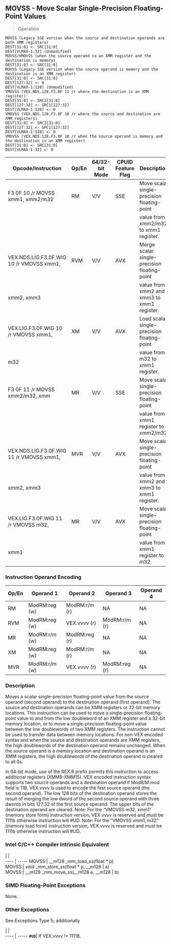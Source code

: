 ## MOVSS - Move Scalar Single-Precision Floating-Point Values

> Operation

``` slim
MOVSS (Legacy SSE version when the source and destination operands are both XMM registers)
DEST[31:0] <- SRC[31:0]
DEST[VLMAX-1:32] (Unmodified)
MOVSS/VMOVSS (when the source operand is an XMM register and the destination is memory)
DEST[31:0] <- SRC[31:0]
MOVSS (Legacy SSE version when the source operand is memory and the destination is an XMM register)
DEST[31:0] <- SRC[31:0]
DEST[127:32] <- 0
DEST[VLMAX-1:128] (Unmodified)
VMOVSS (VEX.NDS.128.F3.0F 11 /r where the destination is an XMM register)
DEST[31:0] <- SRC2[31:0]
DEST[127:32] <- SRC1[127:32]
DEST[VLMAX-1:128] <- 0
VMOVSS (VEX.NDS.128.F3.0F 10 /r where the source and destination are XMM registers)
DEST[31:0] <- SRC2[31:0]
DEST[127:32] <- SRC1[127:32]
DEST[VLMAX-1:128] <- 0
VMOVSS (VEX.NDS.128.F3.0F 10 /r when the source operand is memory and the destination is an XMM register)
DEST[31:0] <- SRC[31:0]
DEST[VLMAX-1:32] <- 0

```

 Opcode/Instruction                      | Op/En| 64/32-bit Mode| CPUID Feature Flag| Description                                 
 ---  | --- | --- | --- | ---
 F3 0F 10 /r MOVSS xmm1, xmm2/m32        | RM   | V/V           | SSE               | Move scalar single-precision floating-point 
                                         |      |               |                   | value from xmm2/m32 to xmm1 register.       
 VEX.NDS.LIG.F3.0F.WIG 10 /r VMOVSS xmm1,| RVM  | V/V           | AVX               | Merge scalar single-precision floating-point
 xmm2, xmm3                              |      |               |                   | value from xmm2 and xmm3 to xmm1 register.  
 VEX.LIG.F3.0F.WIG 10 /r VMOVSS xmm1,    | XM   | V/V           | AVX               | Load scalar single-precision floating-point 
 m32                                     |      |               |                   | value from m32 to xmm1 register.            
 F3 0F 11 /r MOVSS xmm2/m32, xmm         | MR   | V/V           | SSE               | Move scalar single-precision floating-point 
                                         |      |               |                   | value from xmm1 register to xmm2/m32.       
 VEX.NDS.LIG.F3.0F.WIG 11 /r VMOVSS xmm1,| MVR  | V/V           | AVX               | Move scalar single-precision floating-point 
 xmm2, xmm3                              |      |               |                   | value from xmm2 and xmm3 to xmm1 register.  
 VEX.LIG.F3.0F.WIG 11 /r VMOVSS m32,     | MR   | V/V           | AVX               | Move scalar single-precision floating-point 
 xmm1                                    |      |               |                   | value from xmm1 register to m32.            

### Instruction Operand Encoding
 Op/En| Operand 1    | Operand 2    | Operand 3    | Operand 4
 ---  | --- | --- | --- | ---
 RM   | ModRM:reg (w)| ModRM:r/m (r)| NA           | NA       
 RVM  | ModRM:reg (w)| VEX.vvvv (r) | ModRM:r/m (r)| NA       
 MR   | ModRM:r/m (w)| ModRM:reg (r)| NA           | NA       
 XM   | ModRM:reg (w)| ModRM:r/m (r)| NA           | NA       
 MVR  | ModRM:r/m (w)| VEX.vvvv (r) | ModRM:reg (r)| NA       

### Description
Moves a scalar single-precision floating-point value from the source operand
(second operand) to the destination operand (first operand). The source and
destination operands can be XMM registers or 32-bit memory locations. This instruction
can be used to move a single-precision floating-point value to and from the
low doubleword of an XMM register and a 32-bit memory location, or to move a
single-precision floating-point value between the low doublewords of two XMM
registers. The instruction cannot be used to transfer data between memory locations.
For non-VEX encoded syntax and when the source and destination operands are
XMM registers, the high doublewords of the destination operand remains unchanged.
When the source operand is a memory location and destination operand is an XMM
registers, the high doublewords of the destination operand is cleared to all
0s.

In 64-bit mode, use of the REX.R prefix permits this instruction to access additional
registers (XMM8-XMM15). VEX encoded instruction syntax supports two source operands
and a destination operand if ModR/M.mod field is 11B. VEX.vvvv is used to encode
the first source operand (the second operand). The low 128 bits of the destination
operand stores the result of merging the low dword of the second source operand
with three dwords in bits 127:32 of the first source operand. The upper bits
of the destination operand are cleared. Note: For the “VMOVSS m32, xmm1” (memory
store form) instruction version, VEX.vvvv is reserved and must be 1111b otherwise
instruction will #UD. Note: For the “VMOVSS xmm1, m32” (memory load form) instruction
version, VEX.vvvv is reserved and must be 1111b otherwise instruction will #UD.



### Intel C/C++ Compiler Intrinsic Equivalent
   | |  
---- | -----
 MOVSS:| __m128 _mm_load_ss(float \* p)      
 MOVSS:| void _mm_store_ss(float \* p, __m128
       | a)                                 
 MOVSS:| __m128 _mm_move_ss(__m128 a, __m128
       | b)                                 

### SIMD Floating-Point Exceptions
None.


### Other Exceptions
See Exceptions Type 5; additionally

   | |  
---- | -----
 **``#UD``**| If VEX.vvvv != 1111B.
